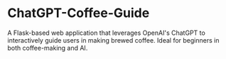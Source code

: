 # ChatGPT-Coffee-Guide
A Flask-based web application that leverages OpenAI's ChatGPT to interactively guide users in making brewed coffee. Ideal for beginners in both coffee-making and AI.
